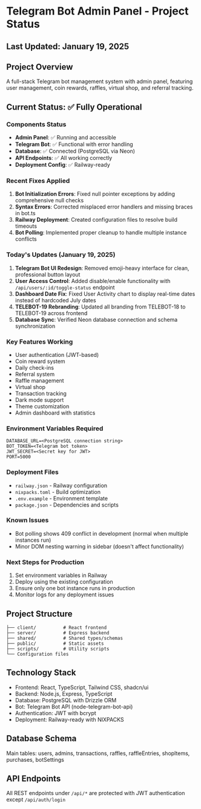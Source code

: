 # Telegram Bot Admin Panel - Project Status

## Last Updated: January 19, 2025

## Project Overview
A full-stack Telegram bot management system with admin panel, featuring user management, coin rewards, raffles, virtual shop, and referral tracking.

## Current Status: ✅ Fully Operational

### Components Status
- **Admin Panel**: ✅ Running and accessible
- **Telegram Bot**: ✅ Functional with error handling
- **Database**: ✅ Connected (PostgreSQL via Neon)
- **API Endpoints**: ✅ All working correctly
- **Deployment Config**: ✅ Railway-ready

### Recent Fixes Applied
1. **Bot Initialization Errors**: Fixed null pointer exceptions by adding comprehensive null checks
2. **Syntax Errors**: Corrected misplaced error handlers and missing braces in bot.ts
3. **Railway Deployment**: Created configuration files to resolve build timeouts
4. **Bot Polling**: Implemented proper cleanup to handle multiple instance conflicts

### Today's Updates (January 19, 2025)
1. **Telegram Bot UI Redesign**: Removed emoji-heavy interface for clean, professional button layout
2. **User Access Control**: Added disable/enable functionality with `/api/users/:id/toggle-status` endpoint
3. **Dashboard Date Fix**: Fixed User Activity chart to display real-time dates instead of hardcoded July dates
4. **TELEBOT-19 Rebranding**: Updated all branding from TELEBOT-18 to TELEBOT-19 across frontend
5. **Database Sync**: Verified Neon database connection and schema synchronization

### Key Features Working
- User authentication (JWT-based)
- Coin reward system
- Daily check-ins
- Referral system
- Raffle management
- Virtual shop
- Transaction tracking
- Dark mode support
- Theme customization
- Admin dashboard with statistics

### Environment Variables Required
```
DATABASE_URL=<PostgreSQL connection string>
BOT_TOKEN=<Telegram bot token>
JWT_SECRET=<Secret key for JWT>
PORT=5000
```

### Deployment Files
- `railway.json` - Railway configuration
- `nixpacks.toml` - Build optimization
- `.env.example` - Environment template
- `package.json` - Dependencies and scripts

### Known Issues
- Bot polling shows 409 conflict in development (normal when multiple instances run)
- Minor DOM nesting warning in sidebar (doesn't affect functionality)

### Next Steps for Production
1. Set environment variables in Railway
2. Deploy using the existing configuration
3. Ensure only one bot instance runs in production
4. Monitor logs for any deployment issues

## Project Structure
```
├── client/          # React frontend
├── server/          # Express backend
├── shared/          # Shared types/schemas
├── public/          # Static assets
├── scripts/         # Utility scripts
└── Configuration files
```

## Technology Stack
- Frontend: React, TypeScript, Tailwind CSS, shadcn/ui
- Backend: Node.js, Express, TypeScript
- Database: PostgreSQL with Drizzle ORM
- Bot: Telegram Bot API (node-telegram-bot-api)
- Authentication: JWT with bcrypt
- Deployment: Railway-ready with NIXPACKS

## Database Schema
Main tables: users, admins, transactions, raffles, raffleEntries, shopItems, purchases, botSettings

## API Endpoints
All REST endpoints under `/api/*` are protected with JWT authentication except `/api/auth/login`